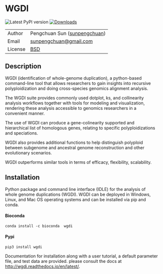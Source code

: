 # WGDI

![Latest PyPI version](https://img.shields.io/pypi/v/wgdi.svg) [![Downloads](https://pepy.tech/badge/wgdi/month)](https://pepy.tech/project/wgdi)

| | |
| --- | --- |
| Author  | Pengchuan Sun ([sunpengchuan](https//github.com/sunpengchuan)) |
| Email   | <sunpengchuan@gmail.com> |
| License | [BSD](http://creativecommons.org/licenses/BSD/) |

## Description

WGDI (identification of whole-genome duplication), a python-based command-line tool that allows researchers to gain insights into recursive polyploidization and doing cross-species genomics alignment analysis.

The WGDI suite provides commonly used dotplot, ks, and collinearity analysis workflows together with tools for modeling and visualization, rendering these analysis accessible to genomics researchers in a convenient manner.

The use of WGDI can produce a gene-colinearity supported and hierarchical list of homologous genes, relating to specific polyploidizations and speciations.

WGDI also provides additional functions to help distinguish polyploid between subgenome and ancestral genome reconstruction and other evolutionary scenarios.

WGDI outperforms similar tools in terms of efficacy, flexibility, scalability. 

## Installation

Python package and command line interface (IDLE) for the analysis of whole genome duplications (WGDI). WGDI can be deployed in Windows, Linux, and Mac OS operating systems and can be installed via pip and conda.

#### Bioconda

```
conda install -c bioconda  wgdi
```

#### Pypi

```
pip3 install wgdi
```

Documentation for installation along with a user tutorial, a default parameter file, and test data are provided. please consult the docs at <http://wgdi.readthedocs.io/en/latest/>.

